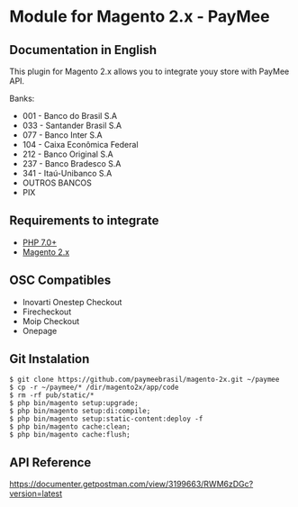 # Module for Magento 2.x - PayMee

## Documentation in English

This plugin for Magento 2.x allows you to integrate youy store with PayMee API.

Banks:

- 001 - Banco do Brasil S.A
- 033 - Santander Brasil S.A
- 077 - Banco Inter S.A
- 104 - Caixa Econômica Federal
- 212 - Banco Original S.A
- 237 - Banco Bradesco S.A
- 341 - Itaú-Unibanco S.A
- OUTROS BANCOS
- PIX

## Requirements to integrate
- [PHP 7.0+](https://www.php.net)
- [Magento 2.x](https://magento.com/tech-resources/download)

## OSC Compatibles
- Inovarti Onestep Checkout
- Firecheckout
- Moip Checkout
- Onepage

## Git Instalation
    $ git clone https://github.com/paymeebrasil/magento-2x.git ~/paymee
    $ cp -r ~/paymee/* /dir/magento2x/app/code
    $ rm -rf pub/static/*
    $ php bin/magento setup:upgrade;
    $ php bin/magento setup:di:compile;
    $ php bin/magento setup:static-content:deploy -f
    $ php bin/magento cache:clean;
    $ php bin/magento cache:flush;   

## API Reference
https://documenter.getpostman.com/view/3199663/RWM6zDGc?version=latest
